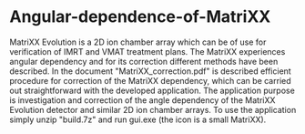 # Angular-dependence-of-MatriXX
MatriXX Evolution is a 2D ion chamber array which can be of use for verification of IMRT and VMAT treatment plans. The MatriXX experiences angular dependency and for its correction different methods have been described. In the document "MatriXX_correction.pdf" is described efficient procedure for correction of the MatriXX dependency, which can be carried out straightforward with the developed application. The application purpose is investigation and correction of the angle dependency of the MatriXX Evolution detector and similar 2D ion chamber arrays. To use the application simply unzip "build.7z" and run gui.exe (the icon is a small MatriXX). 
